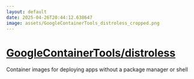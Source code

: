 ```yaml
---
layout: default
date: 2025-04-26T20:44:12.638647
image: assets/GoogleContainerTools_distroless_cropped.png
---
```


# [GoogleContainerTools/distroless](https://github.com/GoogleContainerTools/distroless)

Container images for deploying apps without a package manager or shell
